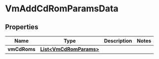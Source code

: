 

# VmAddCdRomParamsData


## Properties

Name | Type | Description | Notes
------------ | ------------- | ------------- | -------------
**vmCdRoms** | [**List&lt;VmCdRomParams&gt;**](VmCdRomParams.md) |  | 



